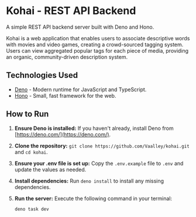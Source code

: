 # Kohai - REST API Backend

A simple REST API backend server built with Deno and Hono.

Kohai is a web application that enables users to associate descriptive words
with movies and video games, creating a crowd-sourced tagging system. Users can
view aggregated popular tags for each piece of media, providing an organic,
community-driven description system.

## Technologies Used

- [Deno](https://deno.com/) - Modern runtime for JavaScript and TypeScript.
- [Hono](https://hono.dev/) - Small, fast framework for the web.

## How to Run

1. **Ensure Deno is installed:** If you haven't already, install Deno from
   [https://deno.com/](https://deno.com/).
2. **Clone the repository:** `git clone https://github.com/Vaalley/kohai.git`
   and `cd kohai`.
3. **Ensure your .env file is set up:** Copy the `.env.example` file to `.env`
   and update the values as needed.
4. **Install dependencies:** Run `deno install` to install any missing
   dependencies.
5. **Run the server:** Execute the following command in your terminal:

   ```bash
   deno task dev
   ```
